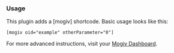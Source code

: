 ### Usage

This plugin adds a [mogiv] shortcode. Basic usage looks like this:

```
[mogiv oid="example" otherParameter="0"] 
```

For more advanced instructions, visit your [Mogiv Dashboard](https://dev-tyler.mogiv.com/npo/training/embed).